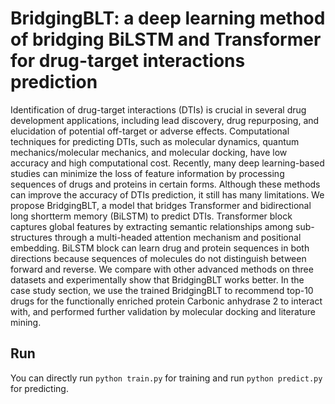 # BridgingBLT: a deep learning method of bridging BiLSTM and Transformer for drug-target interactions prediction

Identification of drug-target interactions (DTIs) is crucial in several drug development applications, including lead discovery, drug repurposing, and elucidation of potential off-target or adverse effects. Computational techniques for predicting DTIs, such as molecular dynamics, quantum mechanics/molecular mechanics, and molecular docking, have low accuracy and high computational cost. Recently, many deep learning-based studies can minimize the loss of feature information by processing sequences of drugs and proteins in certain forms. Although these methods can improve the accuracy of DTIs prediction, it still has many limitations. We propose BridgingBLT, a model that bridges Transformer and bidirectional long shortterm memory (BiLSTM) to predict DTIs. Transformer block captures global features by extracting semantic relationships among sub-structures through a multi-headed attention mechanism and positional embedding. BiLSTM block can learn drug and protein sequences in both directions because sequences of molecules do not distinguish between forward and reverse. We compare with other advanced methods on three datasets and experimentally show that BridgingBLT works better. In the case study section, we use the trained BridgingBLT to recommend top-10 drugs for the functionally enriched protein Carbonic anhydrase 2 to interact with, and performed further validation by molecular docking and literature mining.

## Run

You can directly run `python train.py` for training and run `python predict.py` for predicting.
